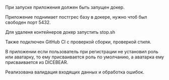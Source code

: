 При запуске приложения должен быть запущен докер.


Приложение поднимает постгрес базу в докере, нужно чтоб был свободен порт 5432.


Для удаленя контейнеров докер запустить stop.sh


Также подключен GitHub CI с проверкой сборки, проверкой стиля.


В приложении если пользователь при регистрации не установил роль или аватарку, то ему присваивается роль по умолчанию, а аватарка ему присваивается из DICEBEAR.

 Реализована валидация входящих данных и обработка ошибок.
